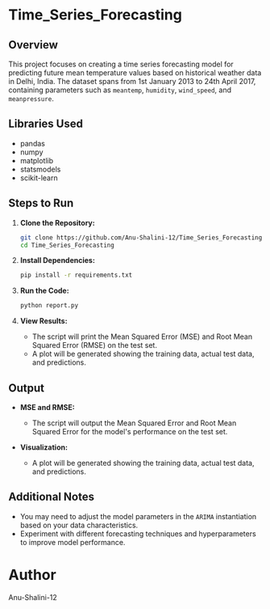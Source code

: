 # Time_Series_Forecasting

## Overview
This project focuses on creating a time series forecasting model for predicting future mean temperature values based on historical weather data in Delhi, India. The dataset spans from 1st January 2013 to 24th April 2017, containing parameters such as `meantemp`, `humidity`, `wind_speed`, and `meanpressure`.

## Libraries Used
- pandas
- numpy
- matplotlib
- statsmodels
- scikit-learn

## Steps to Run

1. **Clone the Repository:**
    ```bash
    git clone https://github.com/Anu-Shalini-12/Time_Series_Forecasting.git
    cd Time_Series_Forecasting
    ```

2. **Install Dependencies:**
    ```bash
    pip install -r requirements.txt
    ```

3. **Run the Code:**
    ```bash
    python report.py
    ```

4. **View Results:**
    - The script will print the Mean Squared Error (MSE) and Root Mean Squared Error (RMSE) on the test set.
    - A plot will be generated showing the training data, actual test data, and predictions.

## Output
- **MSE and RMSE:**
    - The script will output the Mean Squared Error and Root Mean Squared Error for the model's performance on the test set.

- **Visualization:**
    - A plot will be generated showing the training data, actual test data, and predictions.

## Additional Notes
- You may need to adjust the model parameters in the `ARIMA` instantiation based on your data characteristics.
- Experiment with different forecasting techniques and hyperparameters to improve model performance.

# Author
Anu-Shalini-12
